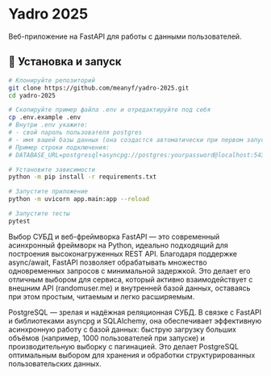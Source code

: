 # Yadro 2025

Веб-приложение на FastAPI для работы с данными пользователей.

## 🔧 Установка и запуск

```bash
# Клонируйте репозиторий
git clone https://github.com/meanyf/yadro-2025.git
cd yadro-2025

# Скопируйте пример файла .env и отредактируйте под себя
cp .env.example .env
# Внутри .env укажите:
# - свой пароль пользователя postgres
# - имя вашей базы данных (она создастся автоматически при первом запуске)
# Пример строки подключения:
# DATABASE_URL=postgresql+asyncpg://postgres:yourpassword@localhost:5432/yourdbname

# Установите зависимости
python -m pip install -r requirements.txt

# Запустите приложение
python -m uvicorn app.main:app --reload

# Запустите тесты
pytest
```
Выбор СУБД и веб-фреймворка
FastAPI — это современный асинхронный фреймворк на Python, идеально подходящий для построения высоконагруженных REST API. 
Благодаря поддержке async/await, FastAPI позволяет обрабатывать множество одновременных запросов с минимальной задержкой. 
Это делает его отличным выбором для сервиса, который активно взаимодействует с внешним API (randomuser.me) и внутренней базой данных, 
оставаясь при этом простым, читаемым и легко расширяемым.

PostgreSQL — зрелая и надёжная реляционная СУБД. В связке с FastAPI и библиотеками asyncpg и SQLAlchemy, она обеспечивает 
эффективную асинхронную работу с базой данных: быструю загрузку больших объёмов (например, 1000 пользователей при запуске) 
и производительную выборку с пагинацией. Это делает PostgreSQL оптимальным выбором для хранения
и обработки структурированных пользовательских данных.
